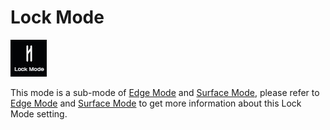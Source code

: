 # Lock Mode

![](../.gitbook/assets/lock.jpg)

This mode is a sub-mode of [Edge Mode](../mode/#edge-mode) and [Surface Mode](../mode/#surface-mode), please refer to [Edge Mode](../mode/#edge-mode) and [Surface Mode](../mode/#surface-mode) to get more information about this Lock Mode setting.

